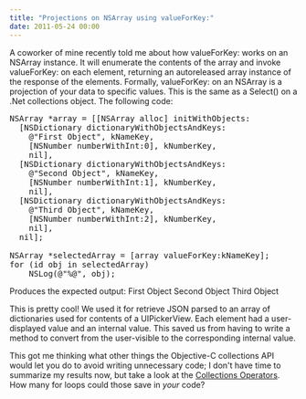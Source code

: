 ```yaml
---
title: "Projections on NSArray using valueForKey:"
date: 2011-05-24 00:00
---
```


<import><p>A coworker of mine recently told me about how valueForKey: works on an NSArray instance. It will enumerate the contents of the array and invoke valueForKey: on each element, returning an autoreleased array instance of the response of the elements. Formally, valueForKey: on an NSArray is a projection of your data to specific values. This is the same as a Select() on a .Net collections object.
The following code:</p>
<pre>NSArray *array = [[NSArray alloc] initWithObjects:
  [NSDictionary dictionaryWithObjectsAndKeys:
    @"First Object", kNameKey, 
    [NSNumber numberWithInt:0], kNumberKey, 
    nil],
  [NSDictionary dictionaryWithObjectsAndKeys:
    @"Second Object", kNameKey, 
    [NSNumber numberWithInt:1], kNumberKey, 
    nil],
  [NSDictionary dictionaryWithObjectsAndKeys:
    @"Third Object", kNameKey, 
    [NSNumber numberWithInt:2], kNumberKey, 
    nil],
  nil];

NSArray *selectedArray = [array valueForKey:kNameKey];
for (id obj in selectedArray)
    NSLog(@"%@", obj);</pre>
<p>Produces the expected output:
First Object
Second Object
Third Object
</p>
<p>This is pretty cool! We used it for retrieve JSON parsed to an array of dictionaries used for contents of a UIPickerView. Each element had a user-displayed value and an internal value. This saved us from having to write a method to convert from the user-visible to the corresponding internal value.</p>
<p>This got me thinking what other things the Objective-C collections API would let you do to avoid writing unnecessary code; I don't have time to summarize my results now, but take a look at the <a href="http://developer.apple.com/library/ios/#documentation/Cocoa/Conceptual/KeyValueCoding/Articles/CollectionOperators.html" target="_blank">Collections Operators</a>. How many for loops could those save in <em>your</em> code?</p></import>

<!-- more -->

